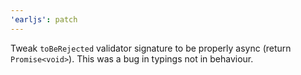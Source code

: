 ```yaml
---
'earljs': patch
---
```


Tweak `toBeRejected` validator signature to be properly async (return
`Promise<void>`). This was a bug in typings not in behaviour.

